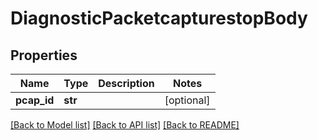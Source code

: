 # DiagnosticPacketcapturestopBody

## Properties
Name | Type | Description | Notes
------------ | ------------- | ------------- | -------------
**pcap_id** | **str** |  | [optional] 

[[Back to Model list]](../README.md#documentation-for-models) [[Back to API list]](../README.md#documentation-for-api-endpoints) [[Back to README]](../README.md)

